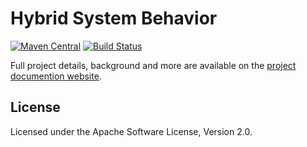 <!--
Copyright 2017 Software Engineering and Synthesis Group

Licensed under the Apache License, Version 2.0 (the "License");
you may not use this file except in compliance with the License.
You may obtain a copy of the License at

  http://www.apache.org/licenses/LICENSE-2.0

Unless required by applicable law or agreed to in writing, software
distributed under the License is distributed on an "AS IS" BASIS,
WITHOUT WARRANTIES OR CONDITIONS OF ANY KIND, either express or implied.
See the License for the specific language governing permissions and
limitations under the License.
-->
# Hybrid System Behavior
[![Maven Central](https://maven-badges.herokuapp.com/maven-central/com.github.sesygroup.choreography/hybrid-system-behavior/badge.svg)](https://maven-badges.herokuapp.com/maven-central/com.github.sesygroup.choreography/hybrid-system-behavior) [![Build Status](https://travis-ci.org/sesygroup/hybrid-system-behavior.svg?branch=master)](https://travis-ci.org/sesygroup/hybrid-system-behavior)

Full project details, background and more are available on the [project documention website](https://sesygroup.github.io/hybrid-system-behavior).

## License
Licensed under the Apache Software License, Version 2.0.
